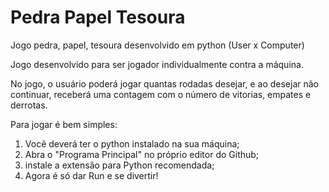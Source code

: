 # Pedra Papel Tesoura
 Jogo pedra, papel, tesoura desenvolvido em python (User x Computer) 

Jogo desenvolvido para ser jogador individualmente contra a máquina.

No jogo, o usuário poderá jogar quantas rodadas desejar, e ao desejar não continuar, receberá uma contagem com o número de vitorias, empates e derrotas.

Para jogar é bem simples:

1. Você deverá ter o python instalado na sua máquina;
2. Abra o "Programa Principal" no próprio editor do Github;
3. instale a extensão para Python recomendada;
4. Agora é só dar Run e se divertir!